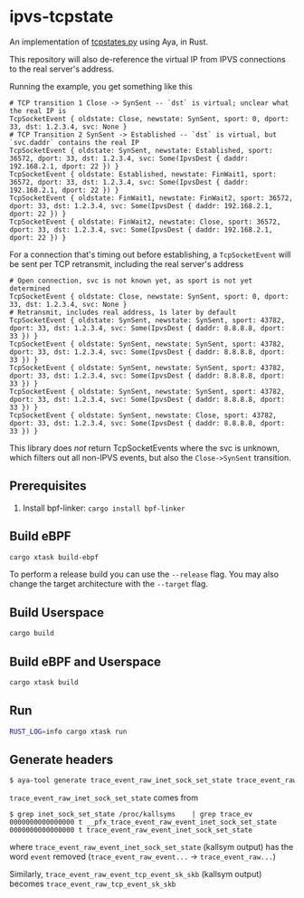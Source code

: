 # ipvs-tcpstate

An implementation of [tcpstates.py](https://github.com/iovisor/bcc/blob/master/tools/tcpstates.py) using Aya, in Rust.

This repository will also de-reference the virtual IP from IPVS connections to the real server's address.

Running the example, you get something like this

```
# TCP transition 1 Close -> SynSent -- `dst` is virtual; unclear what the real IP is
TcpSocketEvent { oldstate: Close, newstate: SynSent, sport: 0, dport: 33, dst: 1.2.3.4, svc: None }
# TCP Transition 2 SynSent -> Established -- `dst` is virtual, but `svc.daddr` contains the real IP
TcpSocketEvent { oldstate: SynSent, newstate: Established, sport: 36572, dport: 33, dst: 1.2.3.4, svc: Some(IpvsDest { daddr: 192.168.2.1, dport: 22 }) }
TcpSocketEvent { oldstate: Established, newstate: FinWait1, sport: 36572, dport: 33, dst: 1.2.3.4, svc: Some(IpvsDest { daddr: 192.168.2.1, dport: 22 }) }
TcpSocketEvent { oldstate: FinWait1, newstate: FinWait2, sport: 36572, dport: 33, dst: 1.2.3.4, svc: Some(IpvsDest { daddr: 192.168.2.1, dport: 22 }) }
TcpSocketEvent { oldstate: FinWait2, newstate: Close, sport: 36572, dport: 33, dst: 1.2.3.4, svc: Some(IpvsDest { daddr: 192.168.2.1, dport: 22 }) }
```

For a connection that's timing out before establishing, a `TcpSocketEvent` will be sent per TCP retransmit, including the real server's address
```
# Open connection, svc is not known yet, as sport is not yet determined
TcpSocketEvent { oldstate: Close, newstate: SynSent, sport: 0, dport: 33, dst: 1.2.3.4, svc: None }
# Retransmit, includes real address, 1s later by default
TcpSocketEvent { oldstate: SynSent, newstate: SynSent, sport: 43782, dport: 33, dst: 1.2.3.4, svc: Some(IpvsDest { daddr: 8.8.8.8, dport: 33 }) }
TcpSocketEvent { oldstate: SynSent, newstate: SynSent, sport: 43782, dport: 33, dst: 1.2.3.4, svc: Some(IpvsDest { daddr: 8.8.8.8, dport: 33 }) }
TcpSocketEvent { oldstate: SynSent, newstate: SynSent, sport: 43782, dport: 33, dst: 1.2.3.4, svc: Some(IpvsDest { daddr: 8.8.8.8, dport: 33 }) }
TcpSocketEvent { oldstate: SynSent, newstate: SynSent, sport: 43782, dport: 33, dst: 1.2.3.4, svc: Some(IpvsDest { daddr: 8.8.8.8, dport: 33 }) }
TcpSocketEvent { oldstate: SynSent, newstate: Close, sport: 43782, dport: 33, dst: 1.2.3.4, svc: Some(IpvsDest { daddr: 8.8.8.8, dport: 33 }) }
```

This library does *not* return TcpSocketEvents where the svc is unknown, which filters out all non-IPVS events, but also the `Close->SynSent` transition.

## Prerequisites

1. Install bpf-linker: `cargo install bpf-linker`

## Build eBPF

```bash
cargo xtask build-ebpf
```

To perform a release build you can use the `--release` flag.
You may also change the target architecture with the `--target` flag.

## Build Userspace

```bash
cargo build
```

## Build eBPF and Userspace

```bash
cargo xtask build
```

## Run

```bash
RUST_LOG=info cargo xtask run
```


## Generate headers

```bash
$ aya-tool generate trace_event_raw_inet_sock_set_state trace_event_raw_tcp_event_sk_skb > tracepoint.rs
```

`trace_event_raw_inet_sock_set_state` comes from

```
$ grep inet_sock_set_state /proc/kallsyms    | grep trace_ev
0000000000000000 t __pfx_trace_event_raw_event_inet_sock_set_state
0000000000000000 t trace_event_raw_event_inet_sock_set_state
```

where `trace_event_raw_event_inet_sock_set_state` (kallsym output) has the word `event` removed (`trace_event_raw_event...` -> `trace_event_raw...`)

Similarly, `trace_event_raw_event_tcp_event_sk_skb` (kallsym output) becomes `trace_event_raw_tcp_event_sk_skb`
